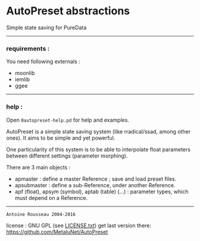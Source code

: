 # AutoPreset abstractions

Simple state saving for PureData

--------------------------------

### requirements :
You need following externals :

-	moonlib
-	iemlib
-	ggee


--------------------------------

### help :
Open `0autopreset-help.pd` for help and examples.

AutoPreset is a simple state saving system (like rradical/ssad, among other ones). It aims to be simple and yet powerful.

One particularity of this system is to be able to interpolate float parameters between different settings (parameter morphing).

There are 3 main objects :

-	apmaster : define a master Reference ; save and load preset files.
-	apsubmaster : define a sub-Reference, under another Reference.
-	apf (float), apsym (symbol), aptab (table) (...) : parameter types, which must depend on a Reference.


--------------------------------
	Antoine Rousseau 2004-2016
license : GNU GPL (see [LICENSE.txt](LICENSE.txt)) 
get last version there: <https://github.com/MetaluNet/AutoPreset>

